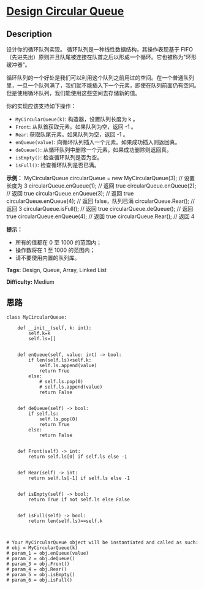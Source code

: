 # [Design Circular Queue][title]

## Description

设计你的循环队列实现。 循环队列是一种线性数据结构，其操作表现基于
FIFO（先进先出）原则并且队尾被连接在队首之后以形成一个循环。它也被称为"环形缓冲器"。

循环队列的一个好处是我们可以利用这个队列之前用过的空间。在一个普通队列里，一旦一个队列满了，我们就不能插入下一个元素，即使在队列前面仍有空间。但是使用循环队列，我们能使用这些空间去存储新的值。

你的实现应该支持如下操作：

  * `MyCircularQueue(k)`: 构造器，设置队列长度为 k 。
  * `Front`: 从队首获取元素。如果队列为空，返回 -1 。
  * `Rear`: 获取队尾元素。如果队列为空，返回 -1 。
  * `enQueue(value)`: 向循环队列插入一个元素。如果成功插入则返回真。
  * `deQueue()`: 从循环队列中删除一个元素。如果成功删除则返回真。
  * `isEmpty()`: 检查循环队列是否为空。
  * `isFull()`: 检查循环队列是否已满。



**示例：**
            MyCircularQueue circularQueue = new MyCircularQueue(3); // 设置长度为 3    circularQueue.enQueue(1);  // 返回 true    circularQueue.enQueue(2);  // 返回 true    circularQueue.enQueue(3);  // 返回 true    circularQueue.enQueue(4);  // 返回 false，队列已满    circularQueue.Rear();  // 返回 3    circularQueue.isFull();  // 返回 true    circularQueue.deQueue();  // 返回 true    circularQueue.enQueue(4);  // 返回 true    circularQueue.Rear();  // 返回 4



**提示：**

  * 所有的值都在 0 至 1000 的范围内；
  * 操作数将在 1 至 1000 的范围内；
  * 请不要使用内置的队列库。


**Tags:** Design, Queue, Array, Linked List

**Difficulty:** Medium

## 思路

``` python3
class MyCircularQueue:

    def __init__(self, k: int):
        self.k=k
        self.ls=[]


    def enQueue(self, value: int) -> bool:
        if len(self.ls)<self.k:
            self.ls.append(value)
            return True
        else:
            # self.ls.pop(0)
            # self.ls.append(value)
            return False
        

    def deQueue(self) -> bool:
        if self.ls:
            self.ls.pop(0)
            return True
        else:
            return False


    def Front(self) -> int:
        return self.ls[0] if self.ls else -1


    def Rear(self) -> int:
        return self.ls[-1] if self.ls else -1


    def isEmpty(self) -> bool:
        return True if not self.ls else False


    def isFull(self) -> bool:
        return len(self.ls)==self.k



# Your MyCircularQueue object will be instantiated and called as such:
# obj = MyCircularQueue(k)
# param_1 = obj.enQueue(value)
# param_2 = obj.deQueue()
# param_3 = obj.Front()
# param_4 = obj.Rear()
# param_5 = obj.isEmpty()
# param_6 = obj.isFull()
```

[title]: https://leetcode-cn.com/problems/design-circular-queue
